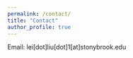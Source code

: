 ```yaml
---
permalink: /contact/
title: "Contact"
author_profile: true
---
```


Email: lei[dot]liu[dot]1[at]stonybrook.edu
